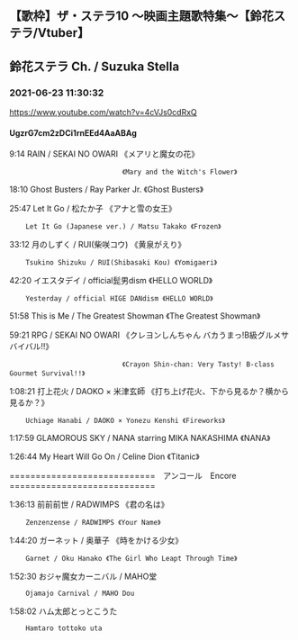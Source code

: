 ## 【歌枠】ザ・ステラ10 ～映画主題歌特集～【鈴花ステラ/Vtuber】
## 鈴花ステラ Ch. / Suzuka Stella
### 2021-06-23 11:30:32
https://www.youtube.com/watch?v=4cVJs0cdRxQ
#### UgzrG7cm2zDCi1rnEEd4AaABAg
9:14	RAIN / SEKAI NO OWARI	《メアリと魔女の花》

								《Mary and the Witch's Flower》



18:10	Ghost Busters / Ray Parker Jr. 《Ghost Busters》



25:47	Let It Go / 松たか子 《アナと雪の女王》

		Let It Go (Japanese ver.) / Matsu Takako 《Frozen》



33:12	月のしずく / RUI(柴咲コウ) 《黄泉がえり》

		Tsukino Shizuku / RUI(Shibasaki Kou) 《Yomigaeri》



42:20	イエスタデイ / official髭男dism 《HELLO WORLD》

		Yesterday / official HIGE DANdism 《HELLO WORLD》



51:58	This is Me / The Greatest Showman 《The Greatest Showman》



59:21	RPG / SEKAI NO OWARI 《クレヨンしんちゃん バカうまっ!B級グルメサバイバル!!》

			 				    《Crayon Shin-chan: Very Tasty! B-class Gourmet Survival!!》



1:08:21	打上花火 / DAOKO × 米津玄師 《打ち上げ花火、下から見るか？横から見るか？》

		Uchiage Hanabi / DAOKO × Yonezu Kenshi 《Fireworks》



1:17:59	GLAMOROUS SKY / NANA starring MIKA NAKASHIMA 《NANA》



1:26:44	My Heart Will Go On / Celine Dion 《Titanic》



============================　アンコール　Encore　============================



1:36:13	前前前世 / RADWIMPS 《君の名は》

		Zenzenzense / RADWIMPS 《Your Name》



1:44:20	ガーネット / 奥華子 《時をかける少女》

		Garnet / Oku Hanako 《The Girl Who Leapt Through Time》



1:52:30 おジャ魔女カーニバル / MAHO堂

		Ojamajo Carnival / MAHO Dou



1:58:02	ハム太郎とっとこうた

		Hamtaro tottoko uta

